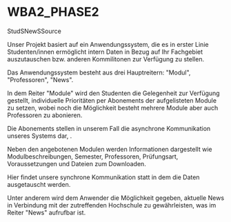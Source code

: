 WBA2_PHASE2
===========

StudSNewSSource

Unser Projekt basiert auf ein Anwendungssystem,  die es in erster Linie Studenten/innen ermöglicht intern Daten
in Bezug auf Ihr Fachgebiet auszutauschen bzw. anderen Kommilitonen zur Verfügung zu stellen.

Das Anwendungssystem besteht aus drei Hauptreitern: "Modul", "Professoren", "News".

In dem Reiter "Module" wird den Studenten die Gelegenheit zur Verfügung gestellt, individuelle Prioritäten per Abonements 
der aufgelisteten Module zu setzen, wobei noch die Möglichkeit besteht mehrere Module aber auch Professoren zu abonieren.

Die Abonements stellen in unserem Fall die asynchrone Kommunikation unseres Systems dar, .

Neben den angebotenen Modulen werden Informationen dargestellt wie Modulbeschreibungen, Semester, Professoren, 
Prüfungsart, Voraussetzungen und Dateien zum Downloaden.

Hier findet unsere synchrone Kommunikation statt in dem die Daten ausgetauscht werden. 


Unter anderem wird dem Anwender die Möglichkeit gegeben, aktuelle News in Verbindung mit der zutreffenden 
Hochschule zu gewährleisten, was im Reiter "News" aufrufbar ist. 
